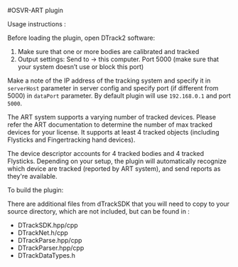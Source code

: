 #OSVR-ART plugin

Usage instructions :

Before loading the plugin, open DTrack2 software:

1. Make sure that one or more bodies are calibrated and tracked
2. Output settings: Send to -> this computer. Port 5000 (make sure that your system doesn’t use or block this port)

Make a note of the IP address of the tracking system and specify it in `serverHost` parameter in server config and specify port (if different from 5000) in `dataPort` parameter. By default plugin will use `192.168.0.1` and port `5000`.

The ART system supports a varying number of tracked devices. Please refer the ART documentation to determine the number of max tracked devices for your license. It supports at least 4 tracked objects (including Flysticks and Fingertracking hand devices).

The device descriptor accounts for 4 tracked bodies and 4 tracked Flysticks.
Depending on your setup, the plugin will automatically recognize which device are tracked (reported by ART system), and send reports as they're available.

To build the plugin:

There are additional files from dTrackSDK that you will need to copy to your source directory, which are not included, but can be found in :

- DTrackSDK.hpp/cpp
- DTrackNet.h/cpp
- DTrackParse.hpp/cpp
- DTrackParser.hpp/cpp
- DTrackDataTypes.h